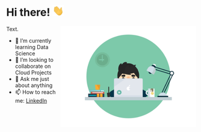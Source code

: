 <h1> Hi there!  <img src="https://github.com/abbasgulu/abbasgulu/blob/main/assent/wave.gif" width="30px"></h1>

<p> <img align="right" src="https://github.com/abbasgulu/abbasgulu/blob/main/assent/code.gif" width="360" style="max-width:100%;"> </p>

<p> Text. </p>

<ul>
<li><g-emoji class="g-emoji" alias="seedling" fallback-src="https://github.githubassets.com/images/icons/emoji/unicode/1f331.png">🌱</g-emoji> I’m currently learning Data Science</li>
<li><g-emoji class="g-emoji" alias="dancers" fallback-src="https://github.githubassets.com/images/icons/emoji/unicode/1f46f.png">👯</g-emoji> I’m looking to collaborate on Cloud Projects</li>
<li><g-emoji class="g-emoji" alias="speech_balloon" fallback-src="https://github.githubassets.com/images/icons/emoji/unicode/1f4ac.png">💬</g-emoji> Ask me just about anything</li>
<li><g-emoji class="g-emoji" alias="mailbox" fallback-src="https://github.githubassets.com/images/icons/emoji/unicode/1f4eb.png">📫</g-emoji> How to reach me: <a href="https://www.linkedin.com/in/lechi-dzhalilov-3a07b3186/" rel="nofollow">LinkedIn</a></li>
</ul>

